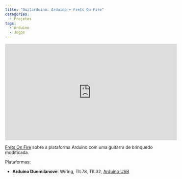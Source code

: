 ```yaml
---
title: "Guitarduino: Arduino + Frets On Fire"
categories:
  - Projetos
tags:
  - Arduino
  - Jogos
---
```


<iframe width="560" height="315" src="https://www.youtube.com/embed/-7eQsGrJ_30" frameborder="0" allowfullscreen></iframe>
<br/>

[Frets On Fire](http://fretsonfire.sourceforge.net/) sobre a plataforma Arduino com uma guitarra de brinquedo modificada.

Plataformas:

* **Arduino Duemilanove**: Wiring, TIL78, TIL32, [Arduino USB](http://code.rancidbacon.com/ProjectLogArduinoUSB)
